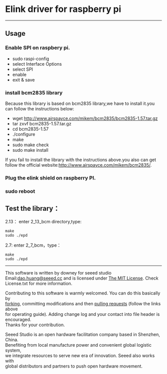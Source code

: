 # Elink driver for raspberry pi 
*** 
## Usage

### Enable SPI on raspbery pi.
* sudo raspi-config
* select Interface Options
* select SPI
* enable
* exit & save

### install bcm2835 library
Because this library is based on bcm2835 library,we have to install it.you can follow the instructions below:
* wget http://www.airspayce.com/mikem/bcm2835/bcm2835-1.57.tar.gz 
* tar zxvf bcm2835-1.57.tar.gz 
* cd bcm2835-1.57
* ./configure
* make
* sudo make check
* sudo make install

If you fail to install the library with the  instructions above.you also can get follow the  official website:http://www.airspayce.com/mikem/bcm2835/.

### Plug the elink shield on raspberry PI.
### sudo reboot

## Test the library：
2.13：
enter 2_13_bcm directory,type:

    make
    sudo ./epd

2.7:
enter 2_7_bcm，type：

    make
    sudo ./epd


***
This software is written by downey  for seeed studio<br>
Email:dao.huang@seeed.cc
and is licensed under [The MIT License](http://opensource.org/licenses/mit-license.php). Check License.txt for more information.<br>

Contributing to this software is warmly welcomed. You can do this basically by<br>
[forking](https://help.github.com/articles/fork-a-repo), committing modifications and then [pulling requests](https://help.github.com/articles/using-pull-requests) (follow the links above<br>
for operating guide). Adding change log and your contact into file header is encouraged.<br>
Thanks for your contribution.

Seeed Studio is an open hardware facilitation company based in Shenzhen, China. <br>
Benefiting from local manufacture power and convenient global logistic system, <br>
we integrate resources to serve new era of innovation. Seeed also works with <br>
global distributors and partners to push open hardware movement.<br>

